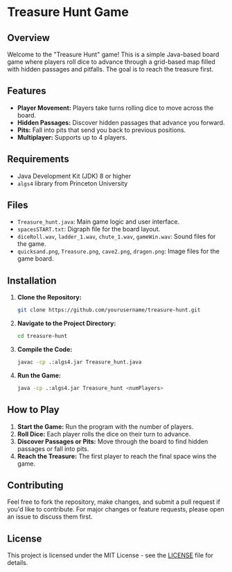 # Treasure Hunt Game

## Overview

Welcome to the "Treasure Hunt" game! This is a simple Java-based board game where players roll dice to advance through a grid-based map filled with hidden passages and pitfalls. The goal is to reach the treasure first.

## Features

- **Player Movement:** Players take turns rolling dice to move across the board.
- **Hidden Passages:** Discover hidden passages that advance you forward.
- **Pits:** Fall into pits that send you back to previous positions.
- **Multiplayer:** Supports up to 4 players.

## Requirements

- Java Development Kit (JDK) 8 or higher
- `algs4` library from Princeton University

## Files

- `Treasure_hunt.java`: Main game logic and user interface.
- `spacesSTART.txt`: Digraph file for the board layout.
- `diceRoll.wav`, `ladder_1.wav`, `chute_1.wav`, `gameWin.wav`: Sound files for the game.
- `quicksand.png`, `Treasure.png`, `cave2.png`, `dragon.png`: Image files for the game board.

## Installation

1. **Clone the Repository:**
   ```sh
   git clone https://github.com/yourusername/treasure-hunt.git
2. **Navigate to the Project Directory:**
   ```sh
   cd treasure-hunt
4. **Compile the Code:**
   ```sh
   javac -cp .:algs4.jar Treasure_hunt.java

5. **Run the Game:**
   ```sh
   java -cp .:algs4.jar Treasure_hunt <numPlayers>

## How to Play

1. **Start the Game:** Run the program with the number of players.
2. **Roll Dice:** Each player rolls the dice on their turn to advance.
3. **Discover Passages or Pits:** Move through the board to find hidden passages or fall into pits.
4. **Reach the Treasure:** The first player to reach the final space wins the game.

## Contributing

Feel free to fork the repository, make changes, and submit a pull request if you'd like to contribute. For major changes or feature requests, please open an issue to discuss them first.

## License

This project is licensed under the MIT License - see the [LICENSE](LICENSE) file for details.
